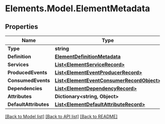 # Elements.Model.ElementMetadata

## Properties

Name | Type | Description | Notes
------------ | ------------- | ------------- | -------------
**Type** | **string** |  | [optional] 
**Definition** | [**ElementDefinitionMetadata**](ElementDefinitionMetadata.md) |  | [optional] 
**Services** | [**List&lt;ElementServiceRecord&gt;**](ElementServiceRecord.md) |  | [optional] 
**ProducedEvents** | [**List&lt;ElementEventProducerRecord&gt;**](ElementEventProducerRecord.md) |  | [optional] 
**ConsumedEvents** | [**List&lt;ElementEventConsumerRecordObject&gt;**](ElementEventConsumerRecordObject.md) |  | [optional] 
**Dependencies** | [**List&lt;ElementDependencyRecord&gt;**](ElementDependencyRecord.md) |  | [optional] 
**Attributes** | **Dictionary&lt;string, Object&gt;** |  | [optional] 
**DefaultAttributes** | [**List&lt;ElementDefaultAttributeRecord&gt;**](ElementDefaultAttributeRecord.md) |  | [optional] 

[[Back to Model list]](../README.md#documentation-for-models) [[Back to API list]](../README.md#documentation-for-api-endpoints) [[Back to README]](../README.md)

